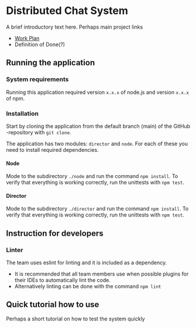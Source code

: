 # Distributed Chat System 

A brief introductory text here. Perhaps main project links
- [Work Plan](./docs/work-plan.md)
- Definition of Done(?)



## Running the application

### System requirements 

Running this application required version `x.x.x` of node.js and version `x.x.x` of npm. 

### Installation

Start by cloning the application from the default branch (main) of the GitHub -repository with `git clone`.

The application has two modules: `director` and `node`. For each of these you need to install required dependencies. 

#### Node
Mode to the subdirectory `./node` and run the command `npm install`. To verify that everything is working correctly, run the unittests with `npm test`.

#### Director
Mode to the subdirectory `./director` and run the command `npm install`. To verify that everything is working correctly, run the unittests with `npm test`.



## Instruction for developers

### Linter
The team uses eslint for linting and it is included as a dependency. 
- It is recommended that all team members use when possible plugins for their IDEs to automatically lint the code. 
- Alternatively linting can be done with the command `npm lint`

## Quick tutorial how to use

Perhaps a short tutorial on how to test the system quickly
